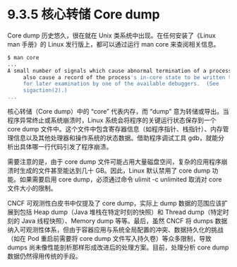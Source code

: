 # 9.3.5 核心转储 Core dump

Core dump 历史悠久，很在就在 Unix 类系统中出现。在任何安装了《Linux man 手册》的 Linux 发行版上，都可以通过运行 man core 来查阅相关信息。

```bash
$ man core
...
A small number of signals which cause abnormal termination of a process
     also cause a record of the process's in-core state to be written to disk
     for later examination by one of the available debuggers.  (See
     sigaction(2).)
...
```

核心转储（Core dump）中的 “core” 代表内存，而 “dump” 意为转储或导出。当程序异常终止或系统崩溃时，Linux 系统会将程序的关键运行状态保存到一个 core dump 文件中。这个文件中包含寄存器信息（如程序指针、栈指针）、内存管理信息以及其他处理器和操作系统的状态数据。借助程序调试工具 gdb，就能分析出具体哪一行代码引发了程序崩溃。

需要注意的是，由于 core dump 文件可能占用大量磁盘空间，复杂的应用程序崩溃时生成的文件甚至能达到几十 GB。因此，Linux 默认禁用了 core dump 功能。如果需要启用 core dump，必须通过命令 ulimit -c unlimited 取消对 core 文件大小的限制。


CNCF 可观测性白皮书中仅提及了 core dump，实际上 dump 数据的范围应该扩展到包括 Heap dump（Java 堆栈在特定时刻的快照）和 Thread dump（特定时刻的 Java 线程快照）、Memory dump 等等。最后，虽然 CNCF 将 dumps 数据纳入可观测性体系，但由于容器应用与系统全局配置的冲突、数据持久化的挑战（如在 Pod 重启前需要将 core dump 文件写入持久卷）等众多限制，导致 dumps 尚未像性能剖析那样形成改进后的处理方案。目前，处理分析 core dump 数据仍然得用传统的手段。